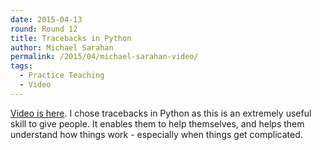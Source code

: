 ```yaml
---
date: 2015-04-13
round: Round 12
title: Tracebacks in Python
author: Michael Sarahan
permalink: /2015/04/michael-sarahan-video/
tags:
  - Practice Teaching
  - Video
---
```


[Video is here](https://www.youtube.com/embed/Xnfzc85W95k?vq=hd1080).  I chose tracebacks in Python as
this is an extremely useful skill to give people.  It enables them to help
themselves, and helps them understand how things work - especially when things
get complicated.
